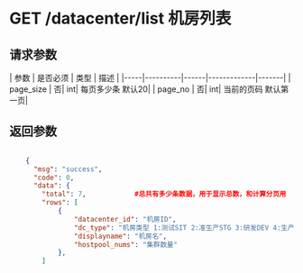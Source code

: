 # GET /datacenter/list 机房列表


## 请求参数
| 参数 | 是否必须 | 类型 | 描述 | 
|-----|----------|------|-------------|-------|
| page_size   | 否| int| 每页多少条 默认20|
| page_no   | 否| int| 当前的页码 默认第一页|


## 返回参数
```json

	{
	  "msg": "success",
	  "code": 0,
	  "data": {
	    "total": 7,            #总共有多少条数据，用于显示总数，和计算分页用
	    "rows": [
            {
                "datacenter_id": "机房ID",
                "dc_type": "机房类型 1:测试SIT 2:准生产STG 3:研发DEV 4:生产PRD 5:容灾DR 0:其他",
                "displayname": "机房名",
                "hostpool_nums": "集群数量"
            },
        ]

```
